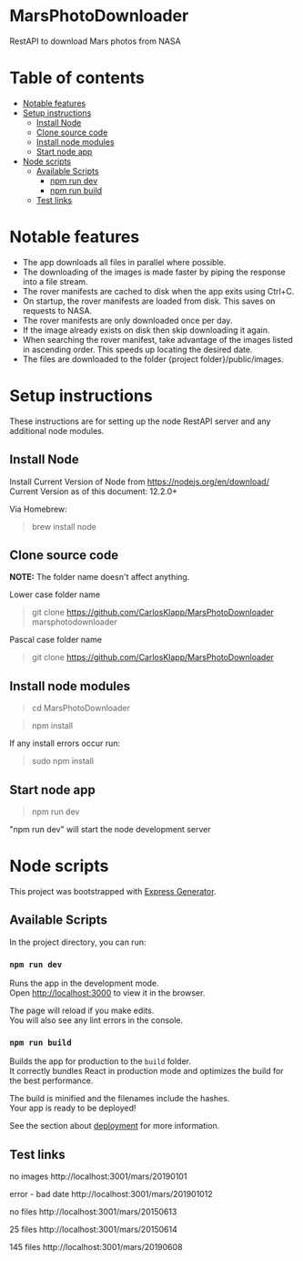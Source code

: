 # MarsPhotoDownloader
RestAPI to download Mars photos from NASA


# Table of contents
* [Notable features](#Learn_More)
* [Setup instructions](#setup)
    * [Install Node](#Install_Node)
    * [Clone source code](#Clone)
    * [Install node modules](#Install_Node)
    * [Start node app](#Start_web_app)
* [Node scripts](#Node_scripts)
    * [Available Scripts](#Available_Scripts)
        * [npm run dev](#npm_start)
        * [npm run build](#npm_run_build)
    * [Test links](#Test)

# Notable features
* The app downloads all files in parallel where possible.
* The downloading of the images is made faster by piping the response into a file stream.
* The rover manifests are cached to disk when the app exits using Ctrl+C.
* On startup, the rover manifests are loaded from disk. This saves on requests to NASA.
* The rover manifests are only downloaded once per day.
* If the image already exists on disk then skip downloading it again.
* When searching the rover manifest, take advantage of the images listed in ascending order. This speeds up locating the desired date.
* The files are downloaded to the folder {project folder}/public/images.

# Setup instructions <a name="setup"></a>
These instructions are for setting up the node RestAPI server and any additional node modules.

## Install Node <a name="Install_Node"></a>
Install Current Version of Node from https://nodejs.org/en/download/
Current Version as of this document: 12.2.0+

Via Homebrew:
>brew install node

## Clone source code <a name="Clone"></a>
**NOTE:** The folder name doesn't affect anything.

Lower case folder name
>git clone https://github.com/CarlosKlapp/MarsPhotoDownloader marsphotodownloader

Pascal case folder name
>git clone https://github.com/CarlosKlapp/MarsPhotoDownloader

## Install node modules <a name="Install_node_modules"></a>
>cd MarsPhotoDownloader

>npm install

If any install errors occur run:
>sudo npm install

## Start node app <a name="Start_web_app"></a>
>npm run dev

"npm run dev" will start the node development server

# Node scripts <a name="Node_scripts"></a>
This project was bootstrapped with [Express Generator](https://expressjs.com/en/starter/generator.html).

## Available Scripts <a name="Available_Scripts"></a>

In the project directory, you can run:

### `npm run dev` <a name="npmstart"></a>

Runs the app in the development mode.<br>
Open [http://localhost:3000](http://localhost:3000) to view it in the browser.

The page will reload if you make edits.<br>
You will also see any lint errors in the console.

### `npm run build` <a name="npm_run_build"></a>

Builds the app for production to the `build` folder.<br>
It correctly bundles React in production mode and optimizes the build for the best performance.

The build is minified and the filenames include the hashes.<br>
Your app is ready to be deployed!

See the section about [deployment](https://facebook.github.io/create-react-app/docs/deployment) for more information.

## Test links <a name="Test"></a>

no images
http://localhost:3001/mars/20190101

error - bad date
http://localhost:3001/mars/201901012

no files
http://localhost:3001/mars/20150613

25 files
http://localhost:3001/mars/20150614

145 files
http://localhost:3001/mars/20190608
